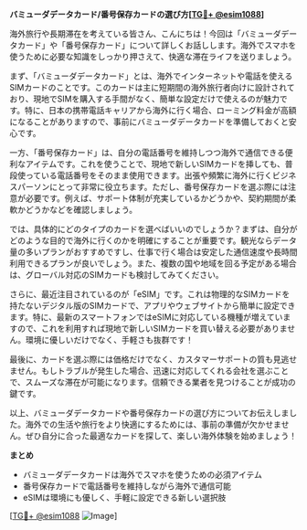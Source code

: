 **バミューダデータカード/番号保存カードの選び方[[TG💪+ @esim1088](https://t.me/s/esim1088)]**

海外旅行や長期滞在を考えている皆さん、こんにちは！今回は「バミューダデータカード」や「番号保存カード」について詳しくお話しします。海外でスマホを使うために必要な知識をしっかり押さえて、快適な滞在ライフを送りましょう。

まず、「バミューダデータカード」とは、海外でインターネットや電話を使えるSIMカードのことです。このカードは主に短期間の海外旅行者向けに設計されており、現地でSIMを購入する手間がなく、簡単な設定だけで使えるのが魅力です。特に、日本の携帯電話キャリアから海外に行く場合、ローミング料金が高額になることがありますので、事前にバミューダデータカードを準備しておくと安心です。

一方、「番号保存カード」は、自分の電話番号を維持しつつ海外で通信できる便利なアイテムです。これを使うことで、現地で新しいSIMカードを挿しても、普段使っている電話番号をそのまま使用できます。出張や頻繁に海外に行くビジネスパーソンにとって非常に役立ちます。ただし、番号保存カードを選ぶ際には注意が必要です。例えば、サポート体制が充実しているかどうかや、契約期間が柔軟かどうかなどを確認しましょう。

では、具体的にどのタイプのカードを選べばいいのでしょうか？まずは、自分がどのような目的で海外に行くのかを明確にすることが重要です。観光ならデータ量の多いプランがおすすめですし、仕事で行く場合は安定した通信速度や長時間利用できるプランが良いでしょう。また、複数の国や地域を回る予定がある場合は、グローバル対応のSIMカードも検討してみてください。

さらに、最近注目されているのが「eSIM」です。これは物理的なSIMカードを持たないデジタル版のSIMカードで、アプリやウェブサイトから簡単に設定できます。特に、最新のスマートフォンではeSIMに対応している機種が増えていますので、これを利用すれば現地で新しいSIMカードを買い替える必要がありません。環境に優しいだけでなく、手軽さも抜群です！

最後に、カードを選ぶ際には価格だけでなく、カスタマーサポートの質も見逃せません。もしトラブルが発生した場合、迅速に対応してくれる会社を選ぶことで、スムーズな滞在が可能になります。信頼できる業者を見つけることが成功の鍵です。

以上、バミューダデータカードや番号保存カードの選び方についてお伝えしました。海外での生活や旅行をより快適にするためには、事前の準備が欠かせません。ぜひ自分に合った最適なカードを探して、楽しい海外体験を始めましょう！

**まとめ**
- バミューダデータカードは海外でスマホを使うための必須アイテム
- 番号保存カードで電話番号を維持しながら海外で通信可能
- eSIMは環境にも優しく、手軽に設定できる新しい選択肢

[[TG💪+ @esim1088](https://t.me/s/esim1088) ![Image](https://i.postimg.cc/Y0z9fWf4/image.png)]